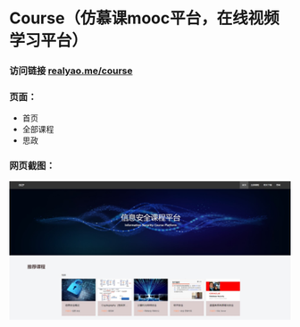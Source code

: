 # Course（仿慕课mooc平台，在线视频学习平台）

### 访问链接 [realyao.me/course](realyao.github.io/course)

### 页面：
- 首页
- 全部课程
- 思政

### 网页截图：
![image](image/readme-pic.jpg)
